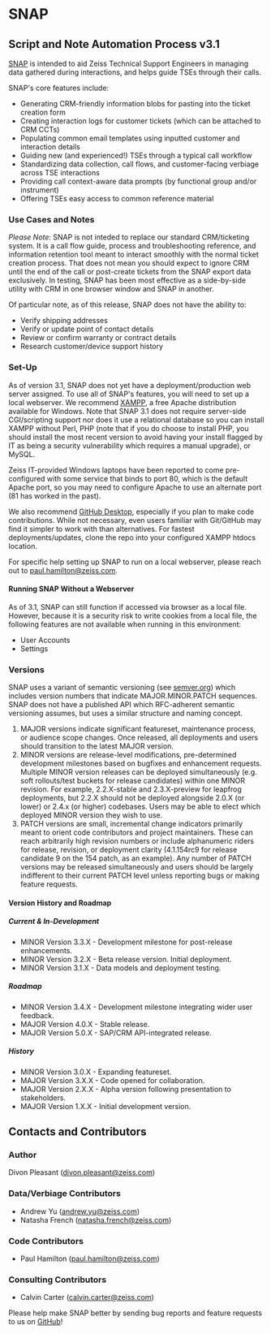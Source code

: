 # SNAP

## Script and Note Automation Process v3.1

[SNAP](https://github.com/divonpleasant/SNAP) is intended to aid Zeiss Technical Support Engineers in managing data gathered during interactions, and helps guide TSEs through their calls.

SNAP's core features include:

- Generating CRM-friendly information blobs for pasting into the ticket creation form
- Creating interaction logs for customer tickets (which can be attached to CRM CCTs)
- Populating common email templates using inputted customer and interaction details
- Guiding new (and experienced!) TSEs through a typical call workflow
- Standardizing data collection, call flows, and customer-facing verbiage across TSE interactions
- Providing call context-aware data prompts (by functional group and/or instrument)
- Offering TSEs easy access to common reference material

### Use Cases and Notes
*Please Note:* SNAP is not inteded to replace our standard CRM/ticketing system. It is a call flow guide, process and troubleshooting reference, and information retention tool meant to interact smoothly with the normal ticket creation process. That does not mean you should expect to ignore CRM until the end of the call or post-create tickets from the SNAP export data exclusively. In testing, SNAP has been most effective as a side-by-side utility with CRM in one browser window and SNAP in another.

Of particular note, as of this release, SNAP does not have the ability to:

- Verify shipping addresses
- Verify or update point of contact details
- Review or confirm warranty or contract details
- Research customer/device support history

### Set-Up
As of version 3.1, SNAP does not yet have a deployment/production web server assigned. To use all of SNAP's features, you will need to set up a local webserver. We recommend [XAMPP](https://www.apachefriends.org/download.html), a free Apache distribution available for Windows. Note that SNAP 3.1 does not require server-side CGI/scripting support nor does it use a relational database so you can install XAMPP without Perl, PHP (note that if you do choose to install PHP, you should install the most recent version to avoid having your install flagged by IT as being a security vulnerability which requires a manual upgrade), or MySQL.

Zeiss IT-provided Windows laptops have been reported to come pre-configured with some service that binds to port 80, which is the default Apache port, so you may need to configure Apache to use an alternate port (81 has worked in the past).

We also recommend [GitHub Desktop](https://desktop.github.com/download/), especially if you plan to make code contributions. While not necessary, even users familiar with Git/GitHub may find it simpler to work with than alternatives. For fastest deployments/updates, clone the repo into your configured XAMPP htdocs location.

For specific help setting up SNAP to run on a local webserver, please reach out to paul.hamilton@zeiss.com.

#### Running SNAP Without a Webserver
As of 3.1, SNAP can still function if accessed via browser as a local file. However, because it is a security risk to write cookies from a local file, the following features are not available when running in this environment:

- User Accounts
- Settings

### Versions
SNAP uses a variant of semantic versioning (see [semver.org](https://semver.org/)) which includes version numbers that indicate MAJOR.MINOR.PATCH sequences. SNAP does not have a published API which RFC-adherent semantic versioning assumes, but uses a similar structure and naming concept.

1. MAJOR versions indicate significant featureset, maintenance process, or audience scope changes. Once released, all deployments and users should transition to the latest MAJOR version.
2. MINOR versions are release-level modifications, pre-determined development milestones based on bugfixes and enhancement requests. Multiple MINOR version releases can be deployed simultaneously (e.g. soft rollouts/test buckets for release candidates) within one MINOR revision. For example, 2.2.X-stable and 2.3.X-preview for leapfrog deployments, but 2.2.X should not be deployed alongside 2.0.X (or lower) or 2.4.x (or higher) codebases. Users may be able to elect which deployed MINOR version they wish to use.
3. PATCH versions are small, incremental change indicators primarily meant to orient code contributors and project maintainers. These can reach arbitrarily high revision numbers or include alphanumeric riders for release, revision, or deployment clarity (4.1.154rc9 for release candidate 9 on the 154 patch, as an example). Any number of PATCH versions may be released simultaneously and users should be largely indifferent to their current PATCH level unless reporting bugs or making feature requests.

#### Version History and Roadmap

##### Current & In-Development
- MINOR Version 3.3.X - Development milestone for post-release enhancements.
- MINOR Version 3.2.X - Beta release version. Initial deployment.
- MINOR Version 3.1.X - Data models and deployment testing.

##### Roadmap
- MINOR Version 3.4.X - Development milestone integrating wider user feedback.
- MAJOR Version 4.0.X - Stable release.
- MAJOR Version 5.0.X - SAP/CRM API-integrated release.

##### History
- MINOR Version 3.0.X - Expanding featureset.
- MAJOR Version 3.X.X - Code opened for collaboration.
- MAJOR Version 2.X.X - Alpha version following presentation to stakeholders.
- MAJOR Version 1.X.X - Initial development version.


## Contacts and Contributors
### Author
Divon Pleasant (divon.pleasant@zeiss.com)

### Data/Verbiage Contributors
- Andrew Yu (andrew.yu@zeiss.com)
- Natasha French (natasha.french@zeiss.com)

### Code Contributors
- Paul Hamilton (paul.hamilton@zeiss.com)

### Consulting Contributors
- Calvin Carter (calvin.carter@zeiss.com)

Please help make SNAP better by sending bug reports and feature requests to us on [GitHub](https://github.com/divonpleasant/SNAP/issues)!